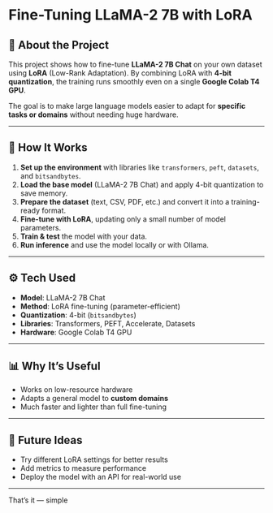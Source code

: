 # Fine-Tuning LLaMA-2 7B with LoRA

## 📌 About the Project

This project shows how to fine-tune **LLaMA-2 7B Chat** on your own dataset using **LoRA** (Low-Rank Adaptation). By combining LoRA with **4-bit quantization**, the training runs smoothly even on a single **Google Colab T4 GPU**.

The goal is to make large language models easier to adapt for **specific tasks or domains** without needing huge hardware.

---

## 🔑 How It Works

1. **Set up the environment** with libraries like `transformers`, `peft`, `datasets`, and `bitsandbytes`.
2. **Load the base model** (LLaMA-2 7B Chat) and apply 4-bit quantization to save memory.
3. **Prepare the dataset** (text, CSV, PDF, etc.) and convert it into a training-ready format.
4. **Fine-tune with LoRA**, updating only a small number of model parameters.
5. **Train & test** the model with your data.
6. **Run inference** and use the model locally or with Ollama.

---

## ⚙️ Tech Used

* **Model**: LLaMA-2 7B Chat
* **Method**: LoRA fine-tuning (parameter-efficient)
* **Quantization**: 4-bit (`bitsandbytes`)
* **Libraries**: Transformers, PEFT, Accelerate, Datasets
* **Hardware**: Google Colab T4 GPU

---

## 📊 Why It’s Useful

* Works on low-resource hardware
* Adapts a general model to **custom domains**
* Much faster and lighter than full fine-tuning

---

## 📌 Future Ideas

* Try different LoRA settings for better results
* Add metrics to measure performance
* Deploy the model with an API for real-world use

---

That’s it — simple
